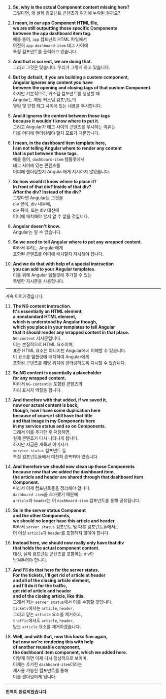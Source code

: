 1. **So, why is the actual Component content missing here?**  
   그렇다면, 왜 실제 컴포넌트 콘텐츠가 여기에 누락된 걸까요?

2. **I mean, in our app Component HTML file,**  
   **we are still outputting those specific Components**  
   **between the app dashboard item tag.**  
   예를 들어, `app` 컴포넌트 HTML 파일에서  
   여전히 `app-dashboard-item` 태그 사이에  
   특정 컴포넌트를 출력하고 있습니다.

3. **And that is correct, we are doing that.**  
   그리고 그것은 맞습니다. 우리가 그렇게 하고 있습니다.

4. **But by default, if you are building a custom component,**  
   **Angular ignores any content you have**  
   **between the opening and closing tags of that custom Component.**  
   하지만 기본적으로, 커스텀 컴포넌트를 생성할 때  
   Angular는 해당 커스텀 컴포넌트의  
   열림 및 닫힘 태그 사이에 있는 내용을 무시합니다.

5. **And it ignores the content between those tags**  
   **because it wouldn't know where to put it.**  
   그리고 Angular가 태그 사이의 콘텐츠를 무시하는 이유는  
   이를 어디에 렌더링해야 할지 모르기 때문입니다.

6. **I mean, in the dashboard item template here,**  
   **I am not telling Angular where to render any content**  
   **that is put between those tags.**  
   예를 들어, `dashboard-item` 템플릿에서  
   태그 사이에 있는 콘텐츠를  
   어디에 렌더링할지 Angular에게 지시하지 않았습니다.

7. **So how would it know where to place it?**  
   **In front of that div? Inside of that div?**  
   **After the div? Instead of the div?**  
   그렇다면 Angular는 그것을  
   div 앞에, div 내부에,  
   div 뒤에, 또는 div 대신에  
   어디에 배치해야 할지 알 수 없을 것입니다.

8. **Angular doesn't know.**  
   Angular는 알 수 없습니다.

9. **So we need to tell Angular where to put any wrapped content.**  
   따라서 우리는 Angular에게  
   포함된 콘텐츠를 어디에 배치할지 지시해야 합니다.

10. **And we do that with help of a special instruction**  
    **you can add to your Angular templates.**  
    이를 위해 Angular 템플릿에 추가할 수 있는  
    특별한 지시문을 사용합니다.

---

계속 이어가겠습니다.

11. **The NG content instruction.**  
    **It's essentially an HTML element,**  
    **a nonstandard HTML element,**  
    **which is understood by Angular though,**  
    **which you place in your templates to tell Angular**  
    **that it should render any wrapped content in that place.**  
    `NG-content` 지시문입니다.  
    이는 본질적으로 HTML 요소이며,  
    표준 HTML 요소는 아니지만 Angular에서 이해할 수 있습니다.  
    이 요소를 템플릿에 배치하여 Angular에게  
    포함된 콘텐츠를 해당 위치에 렌더링하도록 지시할 수 있습니다.

12. **So NG content is essentially a placeholder**  
    **for any wrapped content.**  
    따라서 `NG-content`는 포함된 콘텐츠의  
    자리 표시자 역할을 합니다.

13. **And therefore with that added, if we saved it,**  
    **now our actual content is back,**  
    **though, now I have some duplication here**  
    **because of course I still have that title**  
    **and that image in my Components here**  
    **in my service status and so on Components.**  
    그래서 이를 추가한 후 저장하면,  
    실제 콘텐츠가 다시 나타나게 됩니다.  
    하지만 지금은 제목과 이미지가  
    `service status` 컴포넌트 등  
    특정 컴포넌트들에서 여전히 중복되어 있습니다.

14. **And therefore we should now clean up those Components**  
    **because now that we added the dashboard item,**  
    **the article and header are shared through that dashboard item Component.**  
    따라서 이제 컴포넌트들을 정리해야 합니다.  
    `dashboard-item`을 추가했기 때문에  
    `article`과 `header`는 이 `dashboard-item` 컴포넌트를 통해 공유됩니다.

15. **So in the server status Component**  
    **and the other Components,**  
    **we should no longer have this article and header.**  
    따라서 `server status` 컴포넌트 및 다른 컴포넌트들에서는  
    더 이상 `article`과 `header`를 포함하지 않아야 합니다.

16. **Instead here, we should now really only have that div**  
    **that holds the actual component content.**  
    대신, 실제 컴포넌트 콘텐츠를 포함하는 div만  
    남겨두어야 합니다.

17. **And I'll do that here for the server status.**  
    **For the tickets, I'll get rid of article at header**  
    **and all of the closing article element,**  
    **and I'll do it for the traffic,**  
    **get rid of article and header**  
    **and of the closing article, like this.**  
    그래서 저는 `server status`에서 이를 수행할 것입니다.  
    `tickets`에서는 `article`, `header`,  
    그리고 닫는 `article` 요소를 제거하고,  
    `traffic`에서도 `article`, `header`,  
    닫는 `article` 요소를 제거하겠습니다.

18. **Well, and with that, now this looks fine again,**  
    **but now we're rendering this with help**  
    **of another reusable component,**  
    **the dashboard item component, which we added here.**  
    이렇게 하면 이제 다시 정상적으로 보이며,  
    이제는 추가한 `dashboard-item`이라는  
    재사용 가능한 컴포넌트를 통해  
    이를 렌더링하게 됩니다.

---

**번역이 완료되었습니다.**
